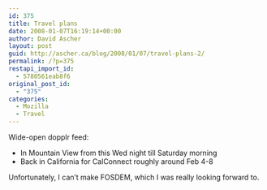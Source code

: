 ```yaml
---
id: 375
title: Travel plans
date: 2008-01-07T16:19:14+00:00
author: David Ascher
layout: post
guid: http://ascher.ca/blog/2008/01/07/travel-plans-2/
permalink: /?p=375
restapi_import_id:
  - 5780561eab8f6
original_post_id:
  - "375"
categories:
  - Mozilla
  - Travel
---
```

Wide-open dopplr feed:

  * In Mountain View from this Wed night till Saturday morning
  * Back in California for CalConnect roughly around Feb 4-8

Unfortunately, I can&#8217;t make FOSDEM, which I was really looking forward to.